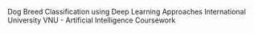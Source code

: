 Dog Breed Classification using Deep Learning Approaches
International University VNU - Artificial Intelligence Coursework
